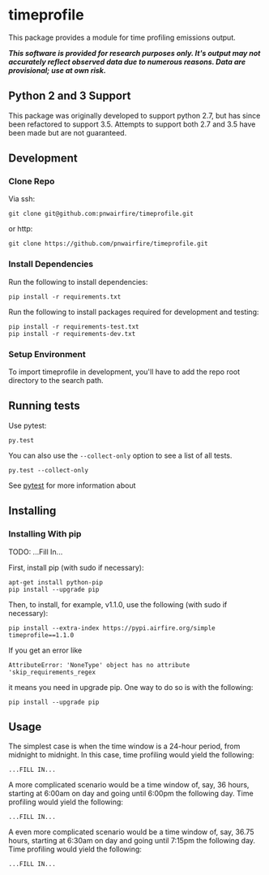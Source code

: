 # timeprofile

This package provides a module for time profiling emissions output.

***This software is provided for research purposes only. It's output may
not accurately reflect observed data due to numerous reasons. Data are
provisional; use at own risk.***

## Python 2 and 3 Support

This package was originally developed to support python 2.7, but has since
been refactored to support 3.5. Attempts to support both 2.7 and 3.5 have
been made but are not guaranteed.

## Development

### Clone Repo

Via ssh:

    git clone git@github.com:pnwairfire/timeprofile.git

or http:

    git clone https://github.com/pnwairfire/timeprofile.git

### Install Dependencies

Run the following to install dependencies:

    pip install -r requirements.txt

Run the following to install packages required for development and testing:

    pip install -r requirements-test.txt
    pip install -r requirements-dev.txt

### Setup Environment

To import timeprofile in development, you'll have to add the repo root directory
to the search path.

## Running tests

Use pytest:

    py.test

You can also use the ```--collect-only``` option to see a list of all tests.

    py.test --collect-only

See [pytest](http://pytest.org/latest/getting-started.html#getstarted) for more information about

## Installing

### Installing With pip

TODO: ...Fill In...

First, install pip (with sudo if necessary):

    apt-get install python-pip
    pip install --upgrade pip

Then, to install, for example, v1.1.0, use the following (with sudo if necessary):

    pip install --extra-index https://pypi.airfire.org/simple timeprofile==1.1.0

If you get an error like

    AttributeError: 'NoneType' object has no attribute 'skip_requirements_regex

it means you need in upgrade pip.  One way to do so is with the following:

    pip install --upgrade pip

## Usage

The simplest case is when the time window is a 24-hour period,
from midnight to midnight.  In this case, time profiling would yield the
following:

    ...FILL IN...

A more complicated scenario would be a time window of, say, 36 hours, starting at 6:00am on day and going until 6:00pm the following day.  Time profiling would yield the following:

    ...FILL IN...

A even more complicated scenario would be a time window of, say, 36.75 hours, starting at 6:30am on day and going until 7:15pm the following day.  Time profiling would yield the following:

    ...FILL IN...
